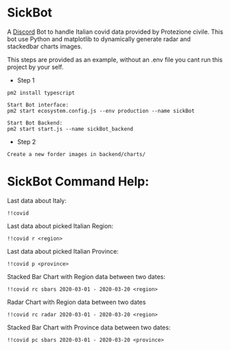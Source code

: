 # SickBot

A [Discord](https://discord.com/) Bot to handle Italian covid data provided by Protezione civile.
This bot use Python and matplotlib to dynamically generate radar and stackedbar charts images.

This steps are provided as an example, without an .env file you cant run this project by your self.

- Step 1
```
pm2 install typescript

Start Bot interface:
pm2 start ecosystem.config.js --env production --name sickBot

Start Bot Backend:
pm2 start start.js --name sickBot_backend
```
- Step 2
```
Create a new forder images in backend/charts/
```

# SickBot Command Help:

Last data about Italy:
```
!!covid
```

Last data about picked Italian Region:
```
!!covid r <region>
```

Last data about picked Italian Province:
```
!!covid p <province>
```

Stacked Bar Chart with Region data between two dates:
```
!!covid rc sbars 2020-03-01 - 2020-03-20 <region>
```

Radar Chart with Region data between two dates
```
!!covid rc radar 2020-03-01 - 2020-03-20 <region>
```

Stacked Bar Chart with Province data between two dates:
```
!!covid pc sbars 2020-03-01 - 2020-03-20 <province>
```

